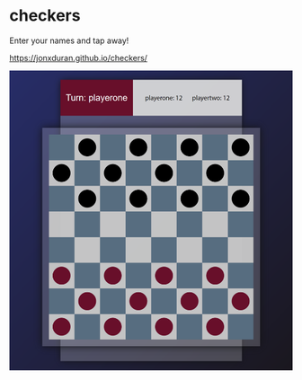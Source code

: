 # checkers

Enter your names and tap away! 

https://jonxduran.github.io/checkers/ 

![checkers-preview](https://raw.githubusercontent.com/jonxduran/checkers/master/checkers.png)
